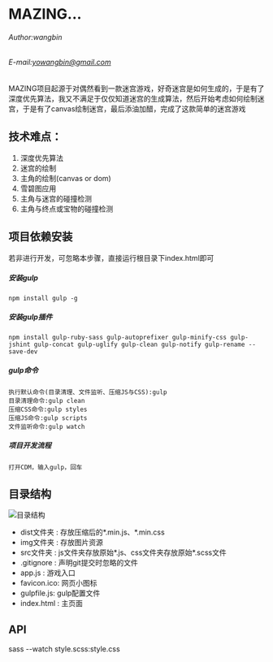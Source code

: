 # MAZING...
###### Author:wangbin
###### E-mail:yowangbin@gmail.com
MAZING项目起源于对偶然看到一款迷宫游戏，好奇迷宫是如何生成的，于是有了深度优先算法，我又不满足于仅仅知道迷宫的生成算法，然后开始考虑如何绘制迷宫，于是有了canvas绘制迷宫，最后添油加醋，完成了这款简单的迷宫游戏

## 技术难点：
1. 深度优先算法    
2. 迷宫的绘制    
3. 主角的绘制(canvas or dom)    
4. 雪碧图应用    
5. 主角与迷宫的碰撞检测    
6. 主角与终点或宝物的碰撞检测    

## 项目依赖安装
若非进行开发，可忽略本步骤，直接运行根目录下index.html即可
##### 安装gulp
    npm install gulp -g
##### 安装gulp插件
    npm install gulp-ruby-sass gulp-autoprefixer gulp-minify-css gulp-jshint gulp-concat gulp-uglify gulp-clean gulp-notify gulp-rename --save-dev
##### gulp命令
    执行默认命令(目录清理、文件监听、压缩JS与CSS):gulp
    目录清理命令:gulp clean
    压缩CSS命令:gulp styles
    压缩JS命令:gulp scripts
    文件监听命令:gulp watch
##### 项目开发流程
    打开CDM，输入gulp，回车

## 目录结构
![目录结构](http://7xpx89.com1.z0.glb.clouddn.com/2016-06-08_125516.png "目录结构")  
* dist文件夹 : 存放压缩后的*.min.js、*.min.css
* img文件夹  : 存放图片资源
* src文件夹  : js文件夹存放原始*.js、css文件夹存放原始*.scss文件
* .gitignore : 声明git提交时忽略的文件
* app.js     : 游戏入口
* favicon.ico: 网页小图标
* gulpfile.js: gulp配置文件
* index.html : 主页面

## API







sass --watch style.scss:style.css
